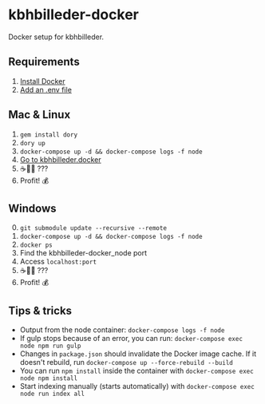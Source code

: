 kbhbilleder-docker
==================

Docker setup for kbhbilleder.

Requirements
------------
1. [Install Docker](https://store.docker.com/search?type=edition&offering=community)
2. [Add an .env file](https://github.com/CopenhagenCityArchives/kbh-billeder#create-a-env-file-with-environment-variables)

Mac & Linux
------------
1. `gem install dory`
2. `dory up`
3. `docker-compose up -d && docker-compose logs -f node`
4. [Go to kbhbilleder.docker](http://kbhbilleder.docker)
5. ☕️🤷‍♂️ ???
6. Profit! 💰

Windows
-------
0. `git submodule update --recursive --remote`
1. `docker-compose up -d && docker-compose logs -f node`
2. `docker ps`
3. Find the kbhbilleder-docker_node port
4. Access `localhost:port`
5. ☕️🤷‍♂️ ???
6. Profit! 💰

Tips & tricks
-------------
* Output from the node container: `docker-compose logs -f node`
* If gulp stops because of an error, you can run: `docker-compose exec node npm run gulp`
* Changes in `package.json` should invalidate the Docker image cache.
If it doesn't rebuild, run `docker-compose up --force-rebuild --build`
* You can run `npm install` inside the container with `docker-compose exec node npm install`
* Start indexing manually (starts automatically) with `docker-compose exec node run index all`